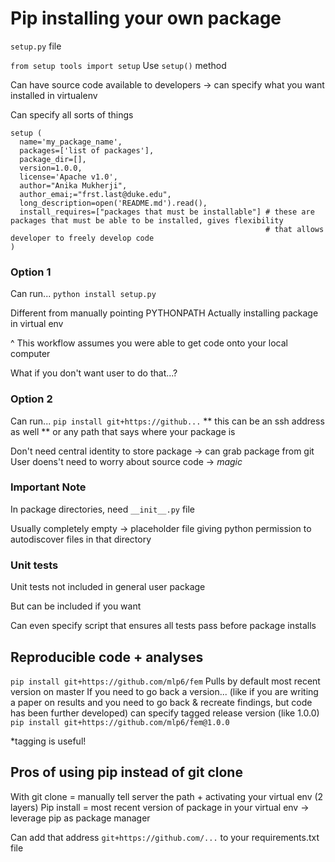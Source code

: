 # Pip installing your own package

`setup.py` file

`from setup tools import setup`
Use `setup()` method

Can have source code available to developers -> can specify what you want installed in virtualenv

Can specify all sorts of things
```
setup (
  name='my_package_name',
  packages=['list of packages'],
  package_dir=[],
  version=1.0.0,
  license='Apache v1.0',
  author="Anika Mukherji",
  author_emai;="frst.last@duke.edu",
  long_description=open('README.md').read(),
  install_requires=["packages that must be installable"] # these are packages that must be able to be installed, gives flexibility
                                                         # that allows developer to freely develop code
)
```

### Option 1

Can run...
`python install setup.py`

Different from manually pointing PYTHONPATH
Actually installing package in virtual env

^ This workflow assumes you were able to get code onto your local computer

What if you don't want user to do that...?

### Option 2

Can run...
`pip install git+https://github...`
** this can be an ssh address as well
** or any path that says where your package is

Don't need central identity to store package -> can grab package from git
User doens't need to worry about source code -> _magic_

### Important Note

In package directories, need `__init__.py` file

Usually completely empty -> placeholder file giving python permission to autodiscover files in that directory


### Unit tests

Unit tests not included in general user package

But can be included if you want

Can even specify script that ensures all tests pass before package installs


## Reproducible code + analyses

`pip install git+https://github.com/mlp6/fem`
Pulls by default most recent version on master
If you need to go back a version... (like if you are writing a paper on results and you need to go back & recreate findings, but code has been further developed)
can specify tagged release version (like 1.0.0)
`pip install git+https://github.com/mlp6/fem@1.0.0`

*tagging is useful!

## Pros of using pip instead of git clone
With git clone = manually tell server the path + activating your virtual env (2 layers)
Pip install = most recent version of package in your virtual env -> leverage pip as package manager

Can add that address `git+https://github.com/...` to your requirements.txt file
